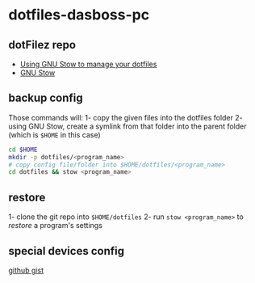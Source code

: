 # dotfiles-dasboss-pc

## dotFilez repo
- [Using GNU Stow to manage your dotfiles](http://brandon.invergo.net/news/2012-05-26-using-gnu-stow-to-manage-your-dotfiles.html)
- [GNU Stow](http://www.gnu.org/software/stow/)

## backup config

Those commands will:
1- copy the given files into the dotfiles folder
2- using GNU Stow, create a symlink from that folder into the parent folder (which is `$HOME` in this case)

```bash
cd $HOME
mkdir -p dotfiles/<program_name>
# copy config file/folder into $HOME/dotfiles/<program_name>
cd dotfiles && stow <program_name>
```

## restore
1- clone the git repo into `$HOME/dotfiles`
2- run `stow <program_name>` to _restore_ a program's settings


## special devices config
[github gist](https://gist.github.com/mdupuis13/3d0a4f265e8fbbfe098baf290c8bf043)
<script src="https://gist.github.com/mdupuis13/3d0a4f265e8fbbfe098baf290c8bf043.js"></script>